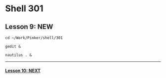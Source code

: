 # Shell 301
## Lesson 9: NEW

`cd ~/Work/Pinker/shell/301`

`gedit &`

`nautilus . &`
___



#### [Lesson 10: NEXT](https://github.com/inkVerb/pinker/blob/master/301-shell/Lesson-10.md)
